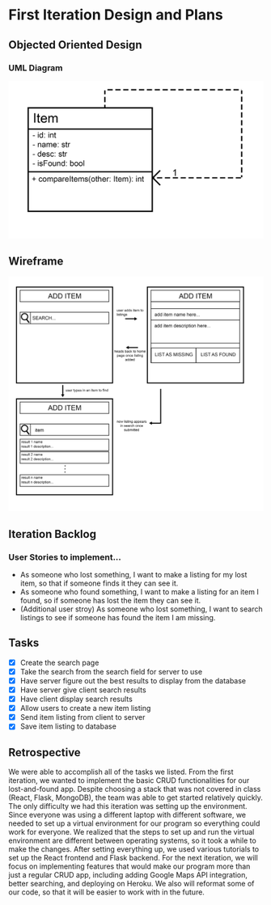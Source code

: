 # First Iteration Design and Plans

## Objected Oriented Design

### UML Diagram
![](./pictures/uml1.png)

## Wireframe
![](./pictures/wireframe.png)


## Iteration Backlog

### User Stories to implement...
- As someone who lost something, I want to make a listing for my lost item, so that if someone finds it they can see it.
- As someone who found something, I want to make a listing for an item I found, so if someone has lost the item they can see it.
- (Additional user stroy) As someone who lost something, I want to search listings to see if someone has found the item I am missing.

## Tasks
- [X] Create the search page
- [X] Take the search from the search field for server to use
- [X] Have server figure out the best results to display from the database
- [X] Have server give client search results
- [X] Have client display search results
- [X] Allow users to create a new item listing
- [X] Send item listing from client to server
- [X] Save item listing to database

## Retrospective
We were able to accomplish all of the tasks we listed. From the first iteration, we wanted to implement the basic CRUD functionalities for our lost-and-found app. Despite choosing a stack that was not covered in class (React, Flask, MongoDB), the team was able to get started relatively quickly. The only difficulty we had this iteration was setting up the environment. Since everyone was using a different laptop with different software, we needed to set up a virtual environment for our program so everything could work for everyone. We realized that the steps to set up and run the virtual environment are different between operating systems, so it took a while to make the changes. After setting everything up, we used various tutorials to set up the React frontend and Flask backend. For the next iteration, we will focus on implementing features that would make our program more than just a regular CRUD app, including adding Google Maps API integration, better searching, and deploying on Heroku. We also will reformat some of our code, so that it will be easier to work with in the future.
